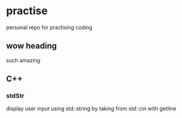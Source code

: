 # practise
personal repo for practising coding


## wow heading
such amazing


## C++

### stdStr
display user input using std::string by taking from std::cin with getline

